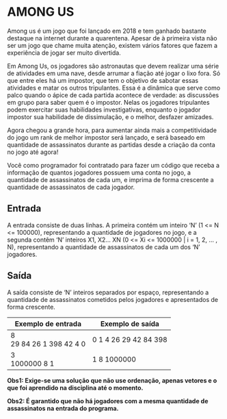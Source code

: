 # 									AMONG US 

 Among us é um jogo que foi lançado em 2018 e tem ganhado bastante destaque na internet durante a quarentena. Apesar de à primeira vista não ser um jogo que chame muita atenção, existem vários fatores que fazem a experiência de jogar ser muito divertida. 

 Em Among Us, os jogadores são astronautas que devem realizar uma série de atividades em uma nave, desde arrumar a fiação até jogar o lixo fora. Só que entre eles há um impostor, que tem o objetivo de sabotar essas atividades e matar os outros tripulantes. Essa é a dinâmica que serve como palco quando o ápice de cada partida acontece de verdade: as discussões em grupo para saber quem é o impostor. Nelas os jogadores tripulantes podem exercitar suas habilidades investigativas, enquanto o jogador impostor sua habilidade de dissimulação, e o melhor, desfazer amizades.

 Agora chegou a grande hora, para aumentar ainda mais a competitividade do jogo um rank de melhor impostor será lançado, e será baseado em quantidade de assassinatos durante as partidas desde a criação da conta no jogo até agora! 

 Você como programador foi contratado para fazer um código que receba a informação de quantos jogadores possuem uma conta no jogo, a quantidade de assassinatos de cada um, e imprima de forma crescente a quantidade de assassinatos de cada jogador. 

## Entrada

 A entrada consiste de duas linhas. A primeira contém um inteiro ‘N’ (1 <= N <= 100000), representando a quantidade de jogadores no jogo, e a segunda contêm ‘N’ inteiros X1, X2… XN (0 <= Xi <= 1000000 | i = 1, 2, … , N), representando a quantidade de assassinatos de cada um dos ‘N’ jogadores. 

## Saída

 A saída consiste de ‘N’ inteiros separados por espaço, representando a quantidade de assassinatos cometidos pelos jogadores e apresentados de forma crescente.

| Exemplo de entrada           | Exemplo de saída      |
| ---------------------------- | --------------------- |
| 8<br />29 84 26 1 398 42 4 0 | 0 1 4 26 29 42 84 398 |
| 3 <br />1000000 8 1          | 1 8 1000000           |

**Obs1: Exige-se uma solução que não use ordenação, apenas vetores e o que foi aprendido na disciplina até o momento.** 

**Obs2: É garantido que não há jogadores com a mesma quantidade de assassinatos na entrada do programa.** 